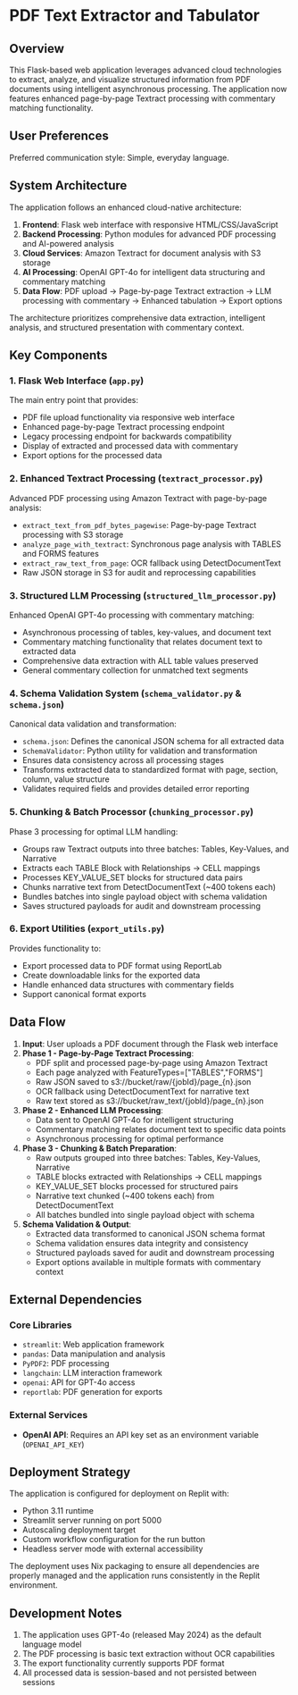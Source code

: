 # PDF Text Extractor and Tabulator

## Overview

This Flask-based web application leverages advanced cloud technologies to extract, analyze, and visualize structured information from PDF documents using intelligent asynchronous processing. The application now features enhanced page-by-page Textract processing with commentary matching functionality.

## User Preferences

Preferred communication style: Simple, everyday language.

## System Architecture

The application follows an enhanced cloud-native architecture:

1. **Frontend**: Flask web interface with responsive HTML/CSS/JavaScript
2. **Backend Processing**: Python modules for advanced PDF processing and AI-powered analysis
3. **Cloud Services**: Amazon Textract for document analysis with S3 storage
4. **AI Processing**: OpenAI GPT-4o for intelligent data structuring and commentary matching
5. **Data Flow**: PDF upload → Page-by-page Textract extraction → LLM processing with commentary → Enhanced tabulation → Export options

The architecture prioritizes comprehensive data extraction, intelligent analysis, and structured presentation with commentary context.

## Key Components

### 1. Flask Web Interface (`app.py`)
The main entry point that provides:
- PDF file upload functionality via responsive web interface
- Enhanced page-by-page Textract processing endpoint
- Legacy processing endpoint for backwards compatibility
- Display of extracted and processed data with commentary
- Export options for the processed data

### 2. Enhanced Textract Processing (`textract_processor.py`)
Advanced PDF processing using Amazon Textract with page-by-page analysis:
- `extract_text_from_pdf_bytes_pagewise`: Page-by-page Textract processing with S3 storage
- `analyze_page_with_textract`: Synchronous page analysis with TABLES and FORMS features
- `extract_raw_text_from_page`: OCR fallback using DetectDocumentText
- Raw JSON storage in S3 for audit and reprocessing capabilities

### 3. Structured LLM Processing (`structured_llm_processor.py`)
Enhanced OpenAI GPT-4o processing with commentary matching:
- Asynchronous processing of tables, key-values, and document text
- Commentary matching functionality that relates document text to extracted data
- Comprehensive data extraction with ALL table values preserved
- General commentary collection for unmatched text segments

### 4. Schema Validation System (`schema_validator.py` & `schema.json`)
Canonical data validation and transformation:
- `schema.json`: Defines the canonical JSON schema for all extracted data
- `SchemaValidator`: Python utility for validation and transformation
- Ensures data consistency across all processing stages
- Transforms extracted data to standardized format with page, section, column, value structure
- Validates required fields and provides detailed error reporting

### 5. Chunking & Batch Processor (`chunking_processor.py`)
Phase 3 processing for optimal LLM handling:
- Groups raw Textract outputs into three batches: Tables, Key-Values, and Narrative
- Extracts each TABLE Block with Relationships → CELL mappings
- Processes KEY_VALUE_SET blocks for structured data pairs
- Chunks narrative text from DetectDocumentText (~400 tokens each)
- Bundles batches into single payload object with schema validation
- Saves structured payloads for audit and downstream processing

### 6. Export Utilities (`export_utils.py`)
Provides functionality to:
- Export processed data to PDF format using ReportLab
- Create downloadable links for the exported data
- Handle enhanced data structures with commentary fields
- Support canonical format exports

## Data Flow

1. **Input**: User uploads a PDF document through the Flask web interface
2. **Phase 1 - Page-by-Page Textract Processing**:
   - PDF split and processed page-by-page using Amazon Textract
   - Each page analyzed with FeatureTypes=["TABLES","FORMS"] 
   - Raw JSON saved to s3://bucket/raw/{jobId}/page_{n}.json
   - OCR fallback using DetectDocumentText for narrative text
   - Raw text stored as s3://bucket/raw_text/{jobId}/page_{n}.json
3. **Phase 2 - Enhanced LLM Processing**:
   - Data sent to OpenAI GPT-4o for intelligent structuring
   - Commentary matching relates document text to specific data points
   - Asynchronous processing for optimal performance
4. **Phase 3 - Chunking & Batch Preparation**:
   - Raw outputs grouped into three batches: Tables, Key-Values, Narrative
   - TABLE blocks extracted with Relationships → CELL mappings
   - KEY_VALUE_SET blocks processed for structured pairs
   - Narrative text chunked (~400 tokens each) from DetectDocumentText
   - All batches bundled into single payload object with schema
5. **Schema Validation & Output**:
   - Extracted data transformed to canonical JSON schema format
   - Schema validation ensures data integrity and consistency
   - Structured payloads saved for audit and downstream processing
   - Export options available in multiple formats with commentary context

## External Dependencies

### Core Libraries
- `streamlit`: Web application framework
- `pandas`: Data manipulation and analysis
- `PyPDF2`: PDF processing
- `langchain`: LLM interaction framework
- `openai`: API for GPT-4o access
- `reportlab`: PDF generation for exports

### External Services
- **OpenAI API**: Requires an API key set as an environment variable (`OPENAI_API_KEY`)

## Deployment Strategy

The application is configured for deployment on Replit with:
- Python 3.11 runtime
- Streamlit server running on port 5000
- Autoscaling deployment target
- Custom workflow configuration for the run button
- Headless server mode with external accessibility

The deployment uses Nix packaging to ensure all dependencies are properly managed and the application runs consistently in the Replit environment.

## Development Notes

1. The application uses GPT-4o (released May 2024) as the default language model
2. The PDF processing is basic text extraction without OCR capabilities
3. The export functionality currently supports PDF format
4. All processed data is session-based and not persisted between sessions